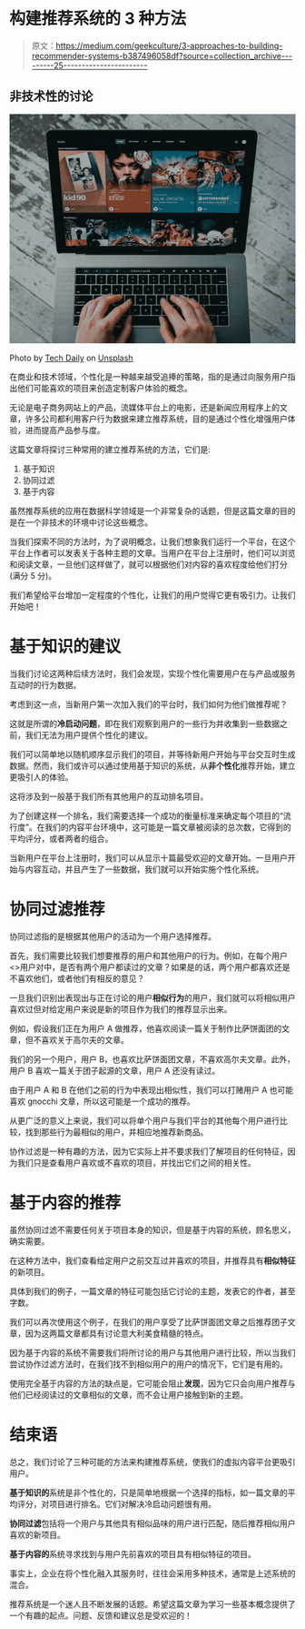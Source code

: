 # 构建推荐系统的 3 种方法

> 原文：<https://medium.com/geekculture/3-approaches-to-building-recommender-systems-b387496058df?source=collection_archive---------25----------------------->

## 非技术性的讨论

![](img/10c3ea98e919c8f1c356e769974e3d9e.png)

Photo by [Tech Daily](https://unsplash.com/@techdailyca?utm_source=medium&utm_medium=referral) on [Unsplash](https://unsplash.com?utm_source=medium&utm_medium=referral)

在商业和技术领域，个性化是一种越来越受追捧的策略，指的是通过向服务用户指出他们可能喜欢的项目来创造定制客户体验的概念。

无论是电子商务网站上的产品，流媒体平台上的电影，还是新闻应用程序上的文章，许多公司都利用客户行为数据来建立推荐系统，目的是通过个性化增强用户体验，进而提高产品参与度。

这篇文章将探讨三种常用的建立推荐系统的方法，它们是:

1.  基于知识
2.  协同过滤
3.  基于内容

虽然推荐系统的应用在数据科学领域是一个非常复杂的话题，但是这篇文章的目的是在一个非技术的环境中讨论这些概念。

当我们探索不同的方法时，为了说明概念，让我们想象我们运行一个平台，在这个平台上作者可以发表关于各种主题的文章。当用户在平台上注册时，他们可以浏览和阅读文章，一旦他们这样做了，就可以根据他们对内容的喜欢程度给他们打分(满分 5 分)。

我们希望给平台增加一定程度的个性化，让我们的用户觉得它更有吸引力。让我们开始吧！

# 基于知识的建议

当我们讨论这两种后续方法时，我们会发现，实现个性化需要用户在与产品或服务互动时的行为数据。

考虑到这一点，当新用户第一次加入我们的平台时，我们如何为他们做推荐呢？

这就是所谓的**冷启动问题**，即在我们观察到用户的一些行为并收集到一些数据之前，我们无法为用户提供个性化的建议。

我们可以简单地以随机顺序显示我们的项目，并等待新用户开始与平台交互时生成数据。然而，我们或许可以通过使用基于知识的系统，从**非个性化**推荐开始，建立更吸引人的体验。

这将涉及到一般基于我们所有其他用户的互动排名项目。

为了创建这样一个排名，我们需要选择一个成功的衡量标准来确定每个项目的“流行度”。在我们的内容平台环境中，这可能是一篇文章被阅读的总次数，它得到的平均评分，或者两者的组合。

当新用户在平台上注册时，我们可以从显示十篇最受欢迎的文章开始。一旦用户开始与内容互动，并且产生了一些数据，我们就可以开始实施个性化系统。

# 协同过滤推荐

协同过滤指的是根据其他用户的活动为一个用户选择推荐。

首先，我们需要比较我们想要推荐的用户和其他用户的行为。例如，在每个用户<>用户对中，是否有两个用户都读过的文章？如果是的话，两个用户都喜欢还是不喜欢他们，或者他们有相反的意见？

一旦我们识别出表现出与正在讨论的用户**相似行为**的用户，我们就可以将相似用户喜欢过但对给定用户来说是新的项目作为我们的推荐显示出来。

例如，假设我们正在为用户 A 做推荐，他喜欢阅读一篇关于制作比萨饼面团的文章，但不喜欢关于高尔夫的文章。

我们的另一个用户，用户 B，也喜欢比萨饼面团文章，不喜欢高尔夫文章。此外，用户 B 喜欢一篇关于团子起源的文章，用户 A 还没有读过。

由于用户 A 和 B 在他们之前的行为中表现出相似性，我们可以打赌用户 A 也可能喜欢 gnocchi 文章，所以这可能是一个成功的推荐。

从更广泛的意义上来说，我们可以将单个用户与我们平台的其他每个用户进行比较，找到那些行为最相似的用户，并相应地推荐新商品。

协作过滤是一种有趣的方法，因为它实际上并不要求我们了解项目的任何特征，因为我们只是查看用户喜欢或不喜欢的项目，并找出它们之间的相关性。

# 基于内容的推荐

虽然协同过滤不需要任何关于项目本身的知识，但是基于内容的系统，顾名思义，确实需要。

在这种方法中，我们查看给定用户之前交互过并喜欢的项目，并推荐具有**相似特征**的新项目。

具体到我们的例子，一篇文章的特征可能包括它讨论的主题，发表它的作者，甚至字数。

我们可以再次使用这个例子，在我们的用户享受了比萨饼面团文章之后推荐团子文章，因为这两篇文章都具有讨论意大利美食精髓的特点。

因为基于内容的系统不需要我们将所讨论的用户与其他用户进行比较，所以当我们尝试协作过滤方法时，在我们找不到相似用户的用户的情况下，它们是有用的。

使用完全基于内容的方法的缺点是，它可能会阻止**发现**，因为它只会向用户推荐与他们已经阅读过的文章相似的文章，而不会让用户接触到新的主题。

# 结束语

总之，我们讨论了三种可能的方法来构建推荐系统，使我们的虚拟内容平台更吸引用户。

**基于知识的**系统是非个性化的，只是简单地根据一个选择的指标，如一篇文章的平均评分，对项目进行排名。它们对解决冷启动问题很有用。

**协同过滤**包括将一个用户与其他具有相似品味的用户进行匹配，随后推荐相似用户喜欢的新项目。

**基于内容的**系统寻求找到与用户先前喜欢的项目具有相似特征的项目。

事实上，企业在将个性化融入其服务时，往往会采用多种技术，通常是上述系统的混合。

推荐系统是一个迷人且不断发展的话题。希望这篇文章为学习一些基本概念提供了一个有趣的起点。问题、反馈和建议总是受欢迎的！
